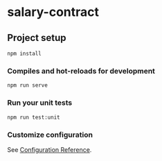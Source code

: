 # salary-contract

## Project setup

```
npm install
```

### Compiles and hot-reloads for development

```
npm run serve
```

### Run your unit tests

```
npm run test:unit
```

### Customize configuration

See [Configuration Reference](https://cli.vuejs.org/config/).
